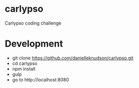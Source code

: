 # carlypso
Carlypso coding challenge

# Development
- git clone https://github.com/danielleknudson/carlypso.git
- cd carlypso
- npm install
- gulp
- go to http://localhost:8080